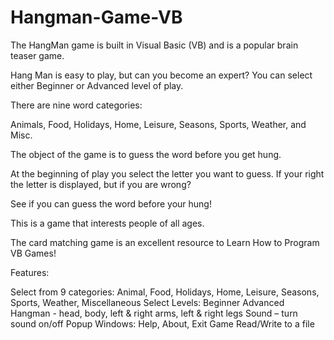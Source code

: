 # Hangman-Game-VB
The HangMan game is built in Visual Basic (VB) and is a popular brain teaser game.

Hang Man is easy to play, but can you become an expert? You can select either Beginner or Advanced level of play.

There are nine word categories:

Animals, Food, Holidays, Home, Leisure, Seasons, Sports, Weather, and Misc.

The object of the game is to guess the word before you get hung.

At the beginning of play you select the letter you want to guess. If your right the letter is displayed, but if you are wrong?

See if you can guess the word before your hung!

This is a game that interests people of all ages.

The card matching game is an excellent resource to Learn How to Program VB Games!

Features:

Select from 9 categories:
  Animal, Food, Holidays, Home, Leisure, Seasons, Sports, Weather, Miscellaneous
Select Levels:
  Beginner
  Advanced
Hangman - head, body, left & right arms, left & right legs
Sound – turn sound on/off
Popup Windows: Help, About, Exit Game
Read/Write to a file

